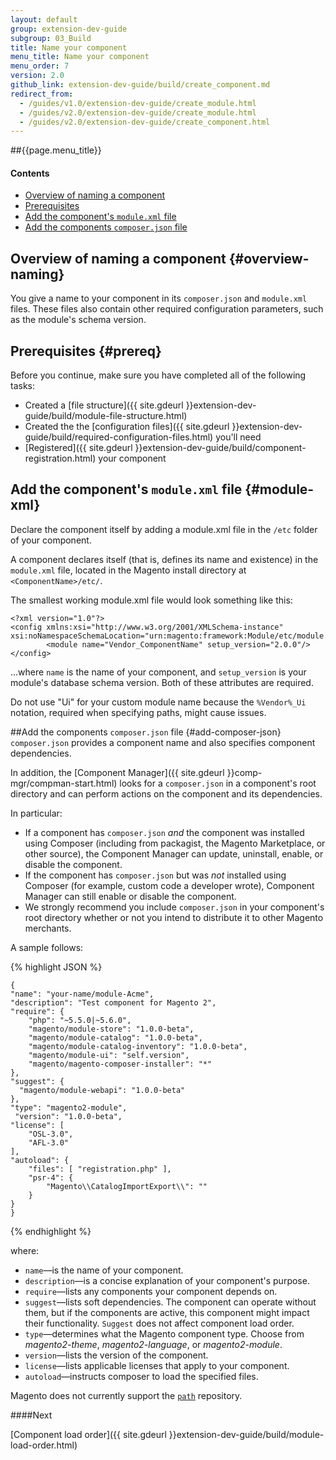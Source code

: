 ```yaml
---
layout: default
group: extension-dev-guide
subgroup: 03_Build
title: Name your component
menu_title: Name your component
menu_order: 7
version: 2.0
github_link: extension-dev-guide/build/create_component.md
redirect_from:
  - /guides/v1.0/extension-dev-guide/create_module.html
  - /guides/v2.0/extension-dev-guide/create_module.html
  - /guides/v2.0/extension-dev-guide/create_component.html
---
```

##{{page.menu_title}}

#### Contents
*   [Overview of naming a component](#overview-naming)
*   [Prerequisites](#prereq)
*   [Add the component's `module.xml` file](#module-xml)
*   [Add the components `composer.json` file](#add-composer-json)

## Overview of naming a component {#overview-naming}
You give a name to your component in its `composer.json` and `module.xml` files. These files also contain other required configuration parameters, such as the module's schema version.

## Prerequisites {#prereq}
Before you continue, make sure you have completed all of the following tasks:

*   Created a [file structure]({{ site.gdeurl }}extension-dev-guide/build/module-file-structure.html)
*   Created the the [configuration files]({{ site.gdeurl }}extension-dev-guide/build/required-configuration-files.html) you'll need
*   [Registered]({{ site.gdeurl }}extension-dev-guide/build/component-registration.html) your component

## Add the component's `module.xml` file {#module-xml}
Declare the component itself by adding a module.xml file in the `/etc` folder of your component.

A component declares itself (that is, defines its name and existence) in the `module.xml` file, located in the Magento install directory at `<ComponentName>/etc/`.

The smallest working module.xml file would look something like this:

	<?xml version="1.0"?>
	<config xmlns:xsi="http://www.w3.org/2001/XMLSchema-instance" xsi:noNamespaceSchemaLocation="urn:magento:framework:Module/etc/module.xsd">
    		<module name="Vendor_ComponentName" setup_version="2.0.0"/>
	</config>

...where `name`  is the name of your component, and `setup_version` is your module's database schema version. Both of these attributes are required.

Do not use "Ui" for your custom module name because the <code>%Vendor%_Ui</code> notation, required when specifying paths, might cause issues.

##Add the components `composer.json` file {#add-composer-json}
`composer.json` provides a component name and also specifies component dependencies.

In addition, the [Component Manager]({{ site.gdeurl }}comp-mgr/compman-start.html) looks for a `composer.json` in a component's root directory and can perform actions on the component and its dependencies.

In particular:

* If a component has `composer.json` *and* the component was installed using Composer (including from packagist, the Magento Marketplace, or other source), the Component Manager can update, uninstall, enable, or disable the component.
* If the component has `composer.json` but was *not* installed using Composer (for example, custom code a developer wrote), Component Manager can still enable or disable the component.
* We strongly recommend you include `composer.json` in your component's root directory whether or not you intend to distribute it to other Magento merchants.

A sample follows:

{% highlight JSON %}

	{
    "name": "your-name/module-Acme",
    "description": "Test component for Magento 2",
    "require": {
        "php": "~5.5.0|~5.6.0",
        "magento/module-store": "1.0.0-beta",
        "magento/module-catalog": "1.0.0-beta",
        "magento/module-catalog-inventory": "1.0.0-beta",
        "magento/module-ui": "self.version",
        "magento/magento-composer-installer": "*"
    },
    "suggest": {
      "magento/module-webapi": "1.0.0-beta"
    },
    "type": "magento2-module",
     "version": "1.0.0-beta",
    "license": [
        "OSL-3.0",
        "AFL-3.0"
    ],
    "autoload": {
        "files": [ "registration.php" ],
        "psr-4": {
            "Magento\\CatalogImportExport\\": ""
        }
    }
    }

{% endhighlight %}

where:

* `name`&mdash;is the name of your component.
* `description`&mdash;is a concise explanation of your component's purpose.
* `require`&mdash;lists any components your component depends on.
* `suggest`&mdash;lists soft dependencies. The component can operate without them, but if the components are active, this component might impact their functionality. `Suggest` does not affect component load order.
* `type`&mdash;determines what the Magento component type. Choose from *magento2-theme*, *magento2-language*, or *magento2-module*.
* `version`&mdash;lists the version of the component.
* `license`&mdash;lists applicable licenses that apply to your component.
* `autoload`&mdash;instructs composer to load the specified files.

<div class="bs-callout bs-callout-info" id="info">
  <p>Magento does not currently support the <a href="https://getcomposer.org/doc/05-repositories.md#path" target="_blank"><code>path</code></a> repository.</p>
</div>

<!-- <div class="bs-callout bs-callout-info" id="info">
  <p>Take a look at a <a href="https://github.com/magento/magento2-samples/tree/master/sample-module-minimal"> sample module</a> created by the Magento Core Team. </p>
  <p>The team is creating a <a href="https://github.com/magento/magento2-samples"> collection of samples</a> to demonstrate technologies introduced in Magento 2. You can edit your Magento 2 <code>composer.json</code> file to declare a dependency upon this package of sample modules, and then run <code>composer update</code> to download them. Look for more sample modules as we build them.</p>
 </div> -->



####Next

[Component load order]({{ site.gdeurl }}extension-dev-guide/build/module-load-order.html)
